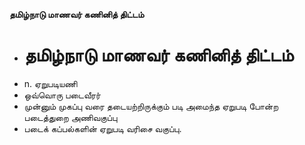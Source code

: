 **தமிழ்நாடு மாணவர் கணினித் திட்டம்**
- # தமிழ்நாடு மாணவர் கணினித் திட்டம்
- n. ஏறுபடியணி
- ஒவ்வொரு படைவீரர்
- முன்னும் முகப்பு வரை தடையற்றிருக்கும் படி அமைந்த ஏறுபடி போன்ற படைத்துறை அணிவகுப்பு
- படைக் கப்பல்களின் ஏறுபடி வரிசை வகுப்பு.

